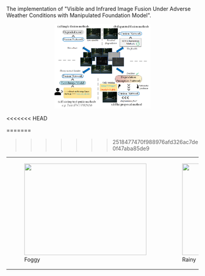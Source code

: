 The implementation of "Visible and Infrared Image Fusion Under Adverse Weather Conditions with Manipulated Foundation Model".

<div align="center">
  <img src="https://github.com/Yukarizz/DDAFusion/blob/main/images/image1.png" width="50%" height="50%">
</div>

<<<<<<< HEAD

=======
>>>>>>> 2518477470f988976afd326ac7de0f47aba85de9
<div align="center">
<table>
  <tr>
    <td><figure><img src="https://github.com/Yukarizz/DDAFusion/blob/main/images/foggy.gif" width="320" height="240"><figcaption>Foggy</figcaption></figure></td>
    <td><figure><img src="https://github.com/Yukarizz/DDAFusion/blob/main/images/rainy.gif" width="320" height="240"><figcaption>Rainy</figcaption></figure></td>
    <td><figure><img src="https://github.com/Yukarizz/DDAFusion/blob/main/images/raindrop.gif" width="320" height="240"><figcaption>Raindrop</figcaption></figure></td>
    <td><figure><img src="https://github.com/Yukarizz/DDAFusion/blob/main/images/snowy.gif" width="320" height="240"><figcaption>Snowy</figcaption></figure></td>
  </tr>
</table>
</div>
